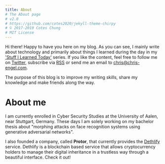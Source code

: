 ```yaml
---
title: About
# The About page
# v2.0
# https://github.com/cotes2020/jekyll-theme-chirpy
# © 2017-2019 Cotes Chung
# MIT License
---
```


Hi there! Happy to have you here on my blog. As you can see, I mainly write about technology and primarily about things I learned during the day in my ['Stuff I Learned Today'](https://chris-engel.com/categories/stuff-i-learned-today/) series. If you like the content, feel free to follow me on [Twitter](https://twitter.com/chrsengel), subscribe via [RSS](https://chris-engel.com/feed.xml) or send me an email to chris@chris-engel.com.

The purpose of this blog is to improve my writing skills, share my knowledge and make friends along the way.

# About me

I am currently enrolled in Cyber Security Studies at the University of Aalen, near Stuttgart, Germany. These days I am solely working on my bachelor thesis about "morphing attacks on face recognition systems using generative adversarial networks".

I also founded a company, called **Protor**, that currently provides the [Dethlify](https://dethlify.com) service. Dethlify is a blockchain based service that allows cryptocurrency holders to manage their digital inheritance in a trustless way through a beautiful interface. Check it out!
